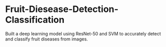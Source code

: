 # Fruit-Diesease-Detection-Classification
Built a deep learning model using ResNet-50 and SVM to accurately detect and classify fruit diseases from images.
